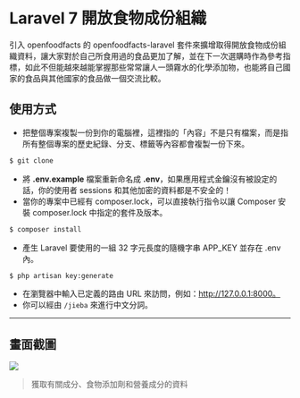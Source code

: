 # Laravel 7 開放食物成份組織

引入 openfoodfacts 的 openfoodfacts-laravel 套件來擴增取得開放食物成份組織資料，讓大家對於自己所食用過的食品更加了解，並在下一次選購時作為參考指標，如此不但能越來越能掌握那些常常讓人一頭霧水的化學添加物，也能將自己國家的食品與其他國家的食品做一個交流比較。

## 使用方式
- 把整個專案複製一份到你的電腦裡，這裡指的「內容」不是只有檔案，而是指所有整個專案的歷史紀錄、分支、標籤等內容都會複製一份下來。
```sh
$ git clone
```
- 將 __.env.example__ 檔案重新命名成 __.env__，如果應用程式金鑰沒有被設定的話，你的使用者 sessions 和其他加密的資料都是不安全的！
- 當你的專案中已經有 composer.lock，可以直接執行指令以讓 Composer 安裝 composer.lock 中指定的套件及版本。
```sh
$ composer install
```
- 產生 Laravel 要使用的一組 32 字元長度的隨機字串 APP_KEY 並存在 .env 內。
```sh
$ php artisan key:generate
```
- 在瀏覽器中輸入已定義的路由 URL 來訪問，例如：http://127.0.0.1:8000。
- 你可以經由 `/jieba` 來進行中文分詞。

----

## 畫面截圖
![](https://i.imgur.com/jPMkqjs.png)
> 獲取有關成分、食物添加劑和營養成分的資料